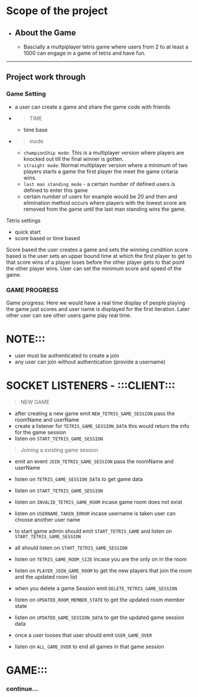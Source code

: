 # Scope of the project

- ## About the Game
  - Bascially a multpiplayer tetris game where users from 2 to at least a 1000 can engage in a game of tetris and have fun. 

___ 

## Project work through


 ### Game Setting
  - a user can create a game and share the game code with friends
  - > TIME 
    - time base 
  - > mode
      - `championShip mode`: This is a multiplayer version where players are knocked out till the final winner is gotten. 
      - `straight mode`: Normal multiplayer version where a minimum of two players starts a game the first player the meet the game critaria wins. 
      - `last man standing mode` - a certain number of defined users is defined to enter this game
      - certain number of users for example would be 20 and then and elimination method occurs where players with the lowest score are removed from the game until the last man standing wins the game.

Tetris settings 
  - quick start 
  - score based or time based

Score based the user creates a game and sets the winning condition score based is the user sets an upper bound time at which the first player to get to that score wins of a player loses before the other player gets to that point the other player wins. User can set the minimum score and speed of the game.   
### GAME PROGRESS
   Game progress: Here we would have a real time display of people playing the game just scores and user name is displayed for the first iteration. Later other user can see other users game play real time.

  # NOTE:::
   -  user must be authenticated to create a join
   - any user can join without authentication (provide a username)


  # SOCKET LISTENERS - :::CLIENT:::
   > NEW GAME
   - after creating a new game emit `NEW_TETRIS_GAME_SESSION` pass the roomName and userName
   - create a listener for `TETRIS_GAME_SESSION_DATA` this would return the info for the game session
   - listen on `START_TETRIS_GAME_SESSION`

   > Joining a existing game session
   - emit an event `JOIN_TETRIS_GAME_SESSION` pass the roomName and userName
   - listen on `TETRIS_GAME_SESSION_DATA` to get game data
   - listen on `START_TETRIS_GAME_SESSION` 

   - listen on `INVALID_TETRIS_GAME_ROOM` incase game room does not exist
   - listen on `USERNAME_TAKEN_ERROR` incase username is taken user can choose another user name

   - to start game admin should emit `START_TETRIS_GAME` and listen on `START_TETRIS_GAME_SESSION`
   - all should listen on `START_TETRIS_GAME_SESSION`
   - listen on `TETRIS_GAME_ROOM_SIZE` incase you are the only on in the room
   - listen on `PLAYER_JOIN_GAME_ROOM` to get the new players that join the room and the updated room list

   - when you delete a game Session emit `DELETE_TETRIS_GAME_SESSION` 
   - listen on `UPDATED_ROOM_MEMBER_STATE` to get the updated room member state
   - listen on `UPDATED_GAME_SESSION_DATA` to get the updated game session data

   - once a user looses that user should emit `USER_GAME_OVER` 
   - listen on `ALL_GAME_OVER` to end all games in that game session
   

  # GAME:::
   ### continue...